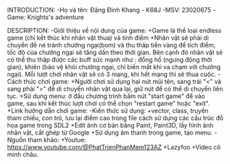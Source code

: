 INTRODUCTION:
-Họ và tên: Đặng Đình Khang - K68J
-MSV: 23020675
-Game: Knights's adventure

DESCRIPTION:
-Giới thiệu về nội dung của game:
    +Game là thể loại endless game (chỉ kết thúc khi nhân vật thua) và tính điểm
    +Nhân vật sẽ phải di chuyển để né tránh chướng ngại(bom) và thu thâp tiền vàng để tích điểm, tốc độ của chướng ngại sẽ tăng dần theo thời gian. Bên cạnh đó nhân vật sẽ có thể thu thập được các buff sức mạnh như : đồng hồ (ngưng động thời gian), khiên (bảo vệ khỏi chướng ngại, chỉ biến mất khi va chạm với chướng ngại). Mỗi lượt chơi nhân vật sẽ có 3 mạng, khi hết mạng thì sẽ thua cuộc.
-Cách thức chơi game:
    +Người chơi sử dụng hai nút mũi tên, sang trái "<" và sang phải ">" để di chuyển nhân vật qua lại, giữ nút để có thể di chuyển liên tục.
    +Sử dụng menu: ở đầu chương trình bấm nút "start game" để vào game, sau khi kết thúc lượt chơi có thể chọn "restart game" hoặc "exit".
    +Link hướng dẫn chơi game: 
-Kiến thức sử dụng:
    +vector, class, truyền tham chiếu, con trỏ, lưu lại điểm cao trong file cách sử dụng các cấu trúc đồ họa game trong SDL2
    +Edit ảnh cơ bản bằng Paint, Paint3D, lấy hình ảnh nhân vật, cắt ghép từ Google
    +Sử dụng âm thanh trong game, tạo menu.
-Nguồn tham khảo:
    +Youtue: https://www.youtube.com/@PhatTrienPhanMem123AZ
    +Lazyfoo
    +Video cô minh châu.